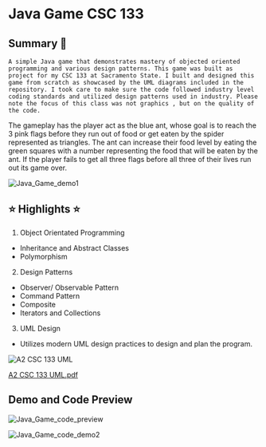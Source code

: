 # Java Game CSC 133

## Summary 🐜
    A simple Java game that demonstrates mastery of objected oriented programming and various design patterns. This game was built as project for my CSC 133 at Sacramento State. I built and designed this game from scratch as showcased by the UML diagrams included in the repository. I took care to make sure the code followed industry level coding standards and utilized design patterns used in industry. Please note the focus of this class was not graphics , but on the quality of the code.

  The gameplay has the player act as the blue ant, whose goal is to reach the 3 pink flags before they run out of food or get eaten by the spider represented as triangles. The ant can increase their food level by eating the green squares with a number representing the food that will be eaten by the ant. If the player fails to get all three flags before all three of their lives run out its game over.

![Java_Game_demo1](https://user-images.githubusercontent.com/61564689/150660385-ebd66834-185a-491d-8a9e-82969a62aceb.gif)

## :star: Highlights :star:
1. Object Orientated Programming
- Inheritance and Abstract Classes
- Polymorphism
2. Design Patterns
- Observer/ Observable Pattern
- Command Pattern
- Composite
- Iterators and Collections
3. UML Design 
- Utilizes modern UML design practices to design and plan the program.

![A2 CSC 133 UML](https://user-images.githubusercontent.com/61564689/150660425-05123b24-080b-4191-a99c-a4fa707e8407.png)

[A2 CSC 133 UML.pdf](https://github.com/2320sharon/Java-Game-CSC133/files/7919549/A2.CSC.133.UML.pdf)

## Demo and Code Preview

![Java_Game_code_preview](https://user-images.githubusercontent.com/61564689/150660818-1711b0b2-6d77-4936-814f-e18fbdd3ea15.gif)

![Java_Game_code_demo2](https://user-images.githubusercontent.com/61564689/150660810-314721ba-987d-4a9f-85fa-379cb5878007.gif)
